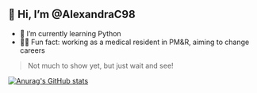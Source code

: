 ## **👋 Hi, I’m @AlexandraC98**

- 🌱 I’m currently learning Python
- 👩‍⚕️ Fun fact: working as a medical resident in PM&R, aiming to change careers

> Not much to show yet, but just wait and see!

  [![Anurag's GitHub stats](https://github-readme-stats.vercel.app/api?username=AlexandraC98&theme=dracula)](https://github.com/AlexandraC98/github-readme-stats)

<!---
AlexandraC98/AlexandraC98 is a ✨ special ✨ repository because its `README.md` (this file) appears on your GitHub profile.
You can click the Preview link to take a look at your changes.
--->
